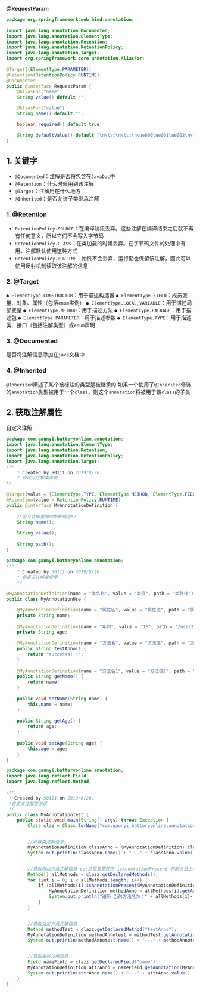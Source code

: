 **@RequestParam**
```java
package org.springframework.web.bind.annotation;  
  
import java.lang.annotation.Documented;  
import java.lang.annotation.ElementType;  
import java.lang.annotation.Retention;  
import java.lang.annotation.RetentionPolicy;  
import java.lang.annotation.Target;  
import org.springframework.core.annotation.AliasFor;  
  
@Target({ElementType.PARAMETER})  
@Retention(RetentionPolicy.RUNTIME)  
@Documented  
public @interface RequestParam {  
    @AliasFor("name")  
    String value() default "";  

    @AliasFor("value")  
    String name() default "";  

    boolean required() default true;  

    String defaultValue() default "\n\t\t\n\t\t\n\ue000\ue001\ue002\n\t\t\t\t\n";  
}
```

## 1. 关键字
- `@Documented`：注解是否将包含在`JavaDoc`中
- `@Retention`：什么时候用到该注解
- `@Target`：注解用在什么地方
- `@Inherited`：是否允许子类继承注解

### 1. @Retention
- `RetentionPolicy.SOURCE`：在编译阶段丢弃。这些注解在编译结束之后就不再有任何意义，所以它们不会写入字节码
- `RetentionPolicy.CLASS`：在类加载的时候丢弃。在字节码文件的处理中有用。注解默认使用这种方式
- `RetentionPolicy.RUNTIME`：始终不会丢弃，运行期也保留该注解，因此可以使用反射机制读取该注解的信息

### 2. @Target
`● ElementType.CONSTRUCTOR`：用于描述构造器
`● ElementType.FIELD`：成员变量、对象、属性（包括`enum`实例）
`● ElementType.LOCAL_VARIABLE`：用于描述局部变量
`● ElementType.METHOD`：用于描述方法
`● ElementType.PACKAGE`：用于描述包
`● ElementType.PARAMETER`：用于描述参数
`● ElementType.TYPE`：用于描述类、接口（包括注解类型）或`enum`声明

### 3. @Documented
是否将注解信息添加在`java`文档中

### 4. @Inherited
`@Inherited`阐述了某个被标注的类型是被继承的
如果一个使用了`@Inherited`修饰的`annotation`类型被用于一个`class`，则这个`annotation`将被用于该`class`的子类

## 2. 获取注解属性
自定义注解
```java
package com.gaunyi.batteryonline.annotation;
import java.lang.annotation.ElementType;
import java.lang.annotation.Retention;
import java.lang.annotation.RetentionPolicy;
import java.lang.annotation.Target; 
/** 
	* Created by S0111 on 2019/8/20. 
	* 自定义注解类声明
*/

@Target(value = {ElementType.TYPE, ElementType.METHOD, ElementType.FIELD})
@Retention(value = RetentionPolicy.RUNTIME)
public @interface MyAnnotationDefinition {
	
	/*定义注解里面的参数信息*/
    String name();
    
	String value();
	
	String path();
}
```

```java
package com.gaunyi.batteryonline.annotation; 
/**
	* Created by 50111 on 2019/8/20.
	* 自定义注解类使用
	*/

@MyAnnotationDefinition(name = "类名称", value = "类值", path = "类路径")
public class MyAnnotationUse {

	@MyAnnotationDefinition(name = "属性名", value = "属性值", path = "属性路径")
	private String name;
	
	@MyAnnotationDefinition(name = "年龄", value = "18", path = "/user2")
	private String age;
	
	@MyAnnotationDefinition(name = "方法名", value = "方法值", path = "方法访问路径")
	public String testAnno() {
		return "successs!!!";
	}
	
	@MyAnnotationDefinition(name = "方法名1", value = "方法值1", path = "方法访问路径1")
	public String getName() {
        return name;
    }
    
    public void setName(String name) {
		this.name = name;
	}
	
    public String getAge() {
        return age;
    }
    
    public void setAge(String age) {
		this.age = age;
    }
}
```

```java
package com.gaunyi.batteryonline.annotation;
import java.lang.reflect.Field;
import java.lang.reflect.Method;

/**
 * Created by 50111 on 2019/8/20.
 *自定义注解类测试
 */
public class MyAnnotationTest {
    public static void main(String[] args) throws Exception {
        Class claz = Class.forName("com.gaunyi.batteryonline.annotation.MyAnnotationUse");


        //获取类注解信息
        MyAnnotationDefinition classAnno = (MyAnnotationDefinition) clazz.getAnnotation(MyAnnotationDefinition.class);
        System.out.println(classAnno.name() + "---" + classAnno.value() + "---" + classAnno.path());


        //获取所以方法注解信息 ps:这里需要使用 isAnnotationPresent 判断方法上是否使用了注解
        Method[] allMethods = clazz.getDeclaredMethods();
        for (int i = 0; i < allMethods.length; i++) {
            if (allMethods[i].isAnnotationPresent(MyAnnotationDefinition.class)) {
                MyAnnotationDefinition methodAnno = allMethods[i].getAnnotation(MyAnnotationDefinition.class);
                System.out.println("遍历:当前方法名为：" + allMethods[i]· getName() + " 的注解信息：---" + methodAnno.name() - +methodAnno.value() ++methodAnno.path());
            }
        }


        //获取指定方法注解信息
        Method methodTest = clazz.getDeclaredMethod("testAnno");
        MyAnnotationDefinition methodAnnotest = methodTest.getAnnotation(MyAnnotationDefinition.class);
        System.out.println(methodAnnotest.name() + "---" + methodAnnotest.value() + "----" + methodAnnotest.path());


        //获取属性注解信息
        Field nameField = clazz.getDeclaredField("name");
        MyAnnotationDefinition attrAnno = nameField.getAnnotation(MyAnnotationDefinition.class);
        System.out.println(attrAnno.name() + "---" + attrAnno.value() + "---" + attrAnno.path());
    }
}
```